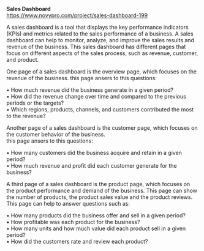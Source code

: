 __Sales Dashboard__\
https://www.novypro.com/project/sales-dashboard-199

A sales dashboard is a tool that displays the key performance indicators (KPIs) and metrics related to the sales performance
of a business. A sales dashboard can help to monitor, analyze, and improve the sales results and revenue of the 
business. This sales dashboard has different pages that focus on different aspects of the sales process, 
such as revenue, customer, and product.

One  page of a sales dashboard is the overview page, which focuses on the revenue of the business.
this page ansers to this questions:

•  How much revenue did the business generate in a given period?\
•  How did the revenue change over time and compared to the previous periods or the targets?\
•  Which regions, products, channels, and customers contributed the most to the revenue?

Another  page of a sales dashboard is the customer page, which focuses on the customer behavior of the business.\
this page ansers to this questions:

•  How many customers did the business acquire and retain in a given period?\
•  How much revenue and profit did each customer generate for the business?

A third  page of a sales dashboard is the product page, which focuses on the product performance and demand of the business.
This page can show the number of products, the product sales value and the product reviews. 
This page can help to answer questions such as:

•  How many products did the business offer and sell in a given period?\
•  How profitable was each product for the business?\
•  How many units and how much value did each product sell in a given period?\
•  How did the customers rate and review each product?
